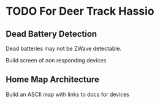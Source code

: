 # TODO For Deer Track Hassio  
## Dead Battery Detection
Dead batteries may not be ZWave detectable.

Build screen of non responding devices

## Home Map Architecture
Build an ASCII map with links to docs for devices
